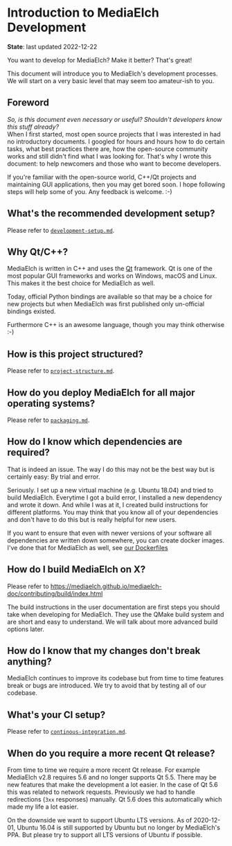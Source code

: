 # Introduction to MediaElch Development

__State__: last updated 2022-12-22

You want to develop for MediaElch? Make it better? That's great!

This document will introduce you to MediaElch's development processes. We will
start on a very basic level that may seem too amateur-ish to you.

## Foreword

*So, is this document even necessary or useful? Shouldn't developers know this stuff
already?*  
When I first started, most open source projects that I was interested in had no
introductory documents.
I googled for hours and hours how to do certain tasks, what best practices there are,
how the open-source community works and still didn't find what I was looking for.
That's why I wrote this document: to help newcomers and those who want to become developers.

If you're familiar with the open-source world, C++/Qt projects and maintaining
GUI applications, then you may get bored soon. I hope following steps will help
some of you. Any feedback is welcome. :-)


## What's the recommended development setup?

Please refer to [`development-setup.md`](development-setup.md).


## Why Qt/C++?

MediaElch is written in C++ and uses the [Qt][qt] framework.
Qt is one of the most popular GUI frameworks and works on Windows, macOS and Linux.
This makes it the best choice for MediaElch as well.

Today, official Python bindings are available so that may be a choice for new projects but
when MediaElch was first published only un-official bindings existed.

Furthermore C++ is an awesome language, though you may think otherwise :-)


## How is this project structured?

Please refer to [`project-structure.md`](project-structure.md).


## How do you deploy MediaElch for all major operating systems?

Please refer to [`packaging.md`](packaging.md).


## How do I know which dependencies are required?

That is indeed an issue. The way I do this may not be the best way but is certainly easy:
By trial and error.

Seriously. I set up a new virtual machine (e.g. Ubuntu 18.04) and tried to build MediaElch.
Everytime I got a build error, I installed a new dependency and wrote it down.
And while I was at it, I created build instructions for different platforms. You may think that
you know all of your dependencies and don't have to do this but is really helpful for new users.

If you want to ensure that even with newer versions of your software all dependencies are written
down somewhere, you can create docker images. I've done that for MediaElch as well, see
[our Dockerfiles](../../.ci/docker/README.md)


## How do I build MediaElch on X?

Please refer to https://mediaelch.github.io/mediaelch-doc/contributing/build/index.html

The build instructions in the user documentation are first steps
you should take when developing for MediaElch. They use the QMake build
system and are short and easy to understand. We will talk about more advanced
build options later.


## How do I know that my changes don't break anything?

MediaElch continues to improve its codebase but from time to time features break or
bugs are introduced. We try to avoid that by testing all of our codebase.


## What's your CI setup?

Please refer to [`continous-integration.md`](continous-integration.md).


## When do you require a more recent Qt release?

From time to time we require a more recent Qt release.  For example
MediaElch v2.8 requires 5.6 and no longer supports Qt 5.5.  There may be new
features that make the development a lot easier. In the case of Qt 5.6 this
was related to network requests.  Previously we had to handle redirections
(`3xx` responses) manually.  Qt 5.6 does this automatically which made my
life a lot easier.

On the downside we want to support Ubuntu LTS versions. As of 2020-12-01,
Ubuntu 16.04 is still supported by Ubuntu but no longer by MediaElch's PPA.
But please try to support all LTS versions of Ubuntu if possible.

[qt]: https://www.qt.io/
